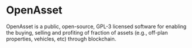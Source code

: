 # OpenAsset
OpenAsset is a public, open-source, GPL-3 licensed software for enabling the buying, selling and profiting of fraction of assets (e.g., off-plan properties, vehicles, etc) through blockchain.
